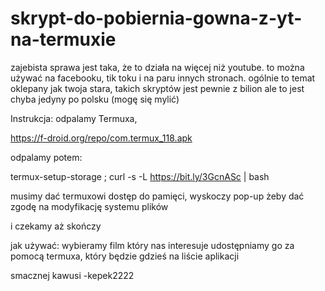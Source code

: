 # skrypt-do-pobiernia-gowna-z-yt-na-termuxie

zajebista sprawa jest taka, że to działa na więcej niż youtube.
to można używać na facebooku, tik toku i na paru innych stronach.
ogólnie to temat oklepany jak twoja stara, takich skryptów jest pewnie z bilion
ale to jest chyba jedyny po polsku (mogę się mylić)

Instrukcja:
odpalamy Termuxa,

https://f-droid.org/repo/com.termux_118.apk

odpalamy potem:

termux-setup-storage ; curl -s -L https://bit.ly/3GcnASc | bash

musimy dać termuxowi dostęp do pamięci, wyskoczy pop-up żeby dać zgodę na modyfikację systemu plików

i czekamy aż skończy

jak używać:
wybieramy film który nas interesuje
udostępniamy go za pomocą termuxa, który będzie gdzieś na liście aplikacji


smacznej kawusi
-kepek2222
